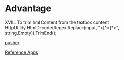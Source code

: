 # Advantage
XVIIL
To trim hml Content from the textbox content
HttpUtility.HtmlDecode(Regex.Replace(input, "<[^>]*>", string.Empty)).TrimEnd();

[pusher](https://pusher.com/tutorials/counter-aspnet)

[Reference Apps](https://github.com/dotnet-architecture)
